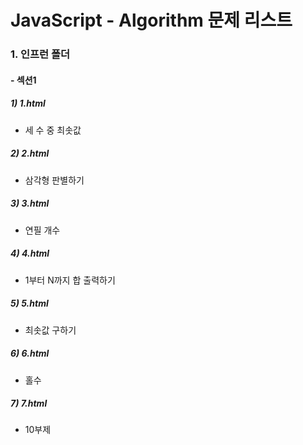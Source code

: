 #  JavaScript - Algorithm 문제 리스트



### 1. 인프런 폴더

#### - 섹션1

#####  1)  1.html

- 세 수 중 최솟값

##### 2)  2.html

- 삼각형 판별하기

##### 3)  3.html

- 연필 개수

##### 4)  4.html

- 1부터 N까지 합 출력하기

##### 5)  5.html

- 최솟값 구하기

##### 6) 6.html

- 홀수

##### 7) 7.html

- 10부제